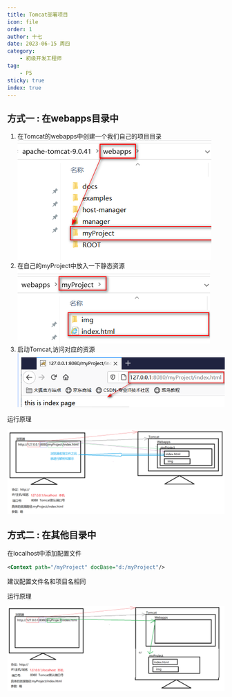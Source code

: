 ```yaml
---
title: Tomcat部署项目
icon: file
order: 1
author: 十七
date: 2023-06-15 周四
category:
	- 初级开发工程师
tag:
	- P5
sticky: true
index: true
---
```




## 方式一 : 在webapps目录中

1. 在Tomcat的webapps中创建一个我们自己的项目目录
    ![](./image/image_UGsx_bPFSV.png)
2.  在自己的myProject中放入一下静态资源
    ![](./image/image_7h9HkeQhfY.png)
3.  启动Tomcat,访问对应的资源
    ![](./image/image_xSz5lOF5D_.png)

运行原理

![](./image/image_2wRn-VgR4h.png)

## 方式二 : 在其他目录中

在localhost中添加配置文件

```xml
<Context path="/myProject" docBase="d:/myProject"/>
```

建议配置文件名和项目名相同

运行原理

![](./image/image_w0kPAllbOc.png)
